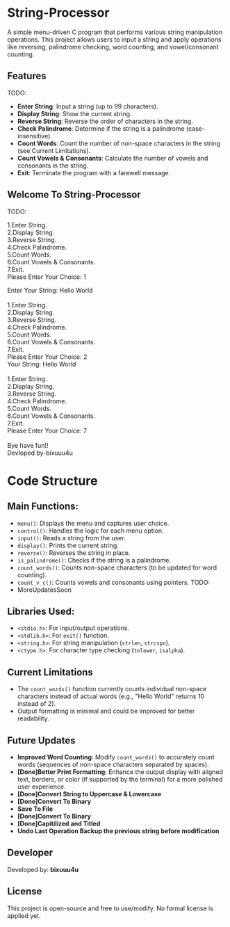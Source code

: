 # String-Processor

A simple menu-driven C program that performs various string manipulation operations. This project allows users to input a string and apply operations like reversing, palindrome checking, word counting, and vowel/consonant counting.

## Features

TODO:

- **Enter String**: Input a string (up to 99 characters).
- **Display String**: Show the current string.
- **Reverse String**: Reverse the order of characters in the string.
- **Check Palindrome**: Determine if the string is a palindrome (case-insensitive).
- **Count Words**: Count the number of non-space characters in the string (see Current Limitations).
- **Count Vowels & Consonants**: Calculate the number of vowels and consonants in the string.
- **Exit**: Terminate the program with a farewell message.

## Welcome To String-Processor

TODO:

1.Enter String.<br>
2.Display String.<br>
3.Reverse String.<br>
4.Check Palindrome.<br>
5.Count Words.<br>
6.Count Vowels & Consonants.<br>
7.Exit.<br>
Please Enter Your Choice: 1<br>

Enter Your String: Hello World<br>
<br>
1.Enter String.<br>
2.Display String.<br>
3.Reverse String.<br>
4.Check Palindrome.<br>
5.Count Words.<br>
6.Count Vowels & Consonants.<br>
7.Exit.<br>
Please Enter Your Choice: 2<br>
Your String: Hello World<br>
<br>
1.Enter String.<br>
2.Display String.<br>
3.Reverse String.<br>
4.Check Palindrome.<br>
5.Count Words.<br>
6.Count Vowels & Consonants.<br>
7.Exit.<br>
Please Enter Your Choice: 7<br>
<br>
Bye have fun!!<br>
Devloped by-bixuuu4u<br>

# Code Structure

## Main Functions:

- `menu()`: Displays the menu and captures user choice.
- `control()`: Handles the logic for each menu option.
- `input()`: Reads a string from the user.
- `display()`: Prints the current string.
- `reverse()`: Reverses the string in place.
- `is_palindrome()`: Checks if the string is a palindrome.
- `count_words()`: Counts non-space characters (to be updated for word counting).
- `count_v_c()`: Counts vowels and consonants using pointers.
  TODO:
- MoreUpdatesSoon

## Libraries Used:

- `<stdio.h>`: For input/output operations.
- `<stdlib.h>`: For `exit()` function.
- `<string.h>`: For string manipulation (`strlen`, `strcspn`).
- `<ctype.h>`: For character type checking (`tolower`, `isalpha`).

## Current Limitations

- The `count_words()` function currently counts individual non-space characters instead of actual words (e.g., "Hello World" returns 10 instead of 2).
- Output formatting is minimal and could be improved for better readability.

## Future Updates

- **Improved Word Counting**: Modify `count_words()` to accurately count words (sequences of non-space characters separated by spaces).
- **[Done]Better Print Formatting**: Enhance the output display with aligned text, borders, or color (if supported by the terminal) for a more polished user experience.
- **[Done]Convert String to Uppercase & Lowercase**
- **[Done]Convert To Binary**
- **Save To File**
- **[Done]Convert To Binary**
- **[Done]Capitilized and Titled**
- **Undo Last Operation Backup the previous string before modification**

## Developer

Developed by: **bixuuu4u**

## License

This project is open-source and free to use/modify. No formal license is applied yet.
